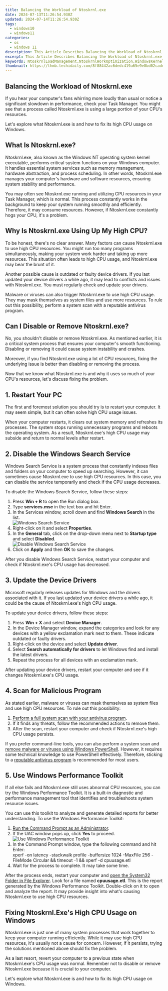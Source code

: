 ```yaml
---
title: Balancing the Workload of Ntoskrnl.exe
date: 2024-07-13T11:26:54.930Z
updated: 2024-07-14T11:26:54.930Z
tags:
  - windows10
  - windows11
categories:
  - os
  - windows 11
description: This Article Describes Balancing the Workload of Ntoskrnl.exe
excerpt: This Article Describes Balancing the Workload of Ntoskrnl.exe
keywords: NtoskrnlLoadManagement,NtoskrnlWorkOptimization,WindowsKernelProcessing,KernelTaskBalancing,SystemNtSysMaintenance,KernelHeapOperation,WindowsOSResourceAllocation
thumbnail: https://thmb.techidaily.com/8f88442ac6dedc419a65e9e8bd02cadcc874f8f080f0e1330c1b328f3cf15bd0.jpg
---
```


## Balancing the Workload of Ntoskrnl.exe

 If you hear your computer's fans whirring more loudly than usual or notice a significant slowdown in performance, check your Task Manager. You might see that a process called Ntoskrnl.exe is using a large portion of your CPU's resources.

 Let's explore what Ntoskrnl.exe is and how to fix its high CPU usage on Windows.

## What Is Ntoskrnl.exe?

 Ntoskrnl.exe, also known as the Windows NT operating system kernel executable, performs critical system functions on your Windows computer. It handles essential system services such as memory management, hardware abstraction, and process scheduling. In other words, Ntoskrnl.exe manages your computer's hardware and software resources, ensuring system stability and performance.

 You may often see Ntoskrnl.exe running and utilizing CPU resources in your Task Manager, which is normal. This process constantly works in the background to keep your system running smoothly and efficiently. Therefore, it may consume resources. However, if Ntoskrnl.exe constantly hogs your CPU, it's a problem.

## Why Is Ntoskrnl.exe Using Up My High CPU?

 To be honest, there's no clear answer. Many factors can cause Ntoskrnl.exe to use high CPU resources. You might run too many programs simultaneously, making your system work harder and taking up more resources. This situation often leads to high CPU usage, and Ntoskrnl.exe may bear the brunt of it.

 Another possible cause is outdated or faulty device drivers. If you last updated your device drivers a while ago, it may lead to conflicts and issues with Ntoskrnl.exe. You must regularly check and update your drivers.

 Malware or viruses can also trigger Ntoskrnl.exe to use high CPU usage. They may mask themselves as system files and use more resources. To rule out this possibility, perform a system scan with a reputable antivirus program.

## Can I Disable or Remove Ntoskrnl.exe?

 No, you shouldn't disable or remove Ntoskrnl.exe. As mentioned earlier, it is a critical system process that ensures your computer's smooth functioning. Disabling or removing it could cause system instability and crashes.

 Moreover, if you find Ntoskrnl.exe using a lot of CPU resources, fixing the underlying issue is better than disabling or removing the process.

 Now that we know what Ntoskrnl.exe is and why it uses so much of your CPU's resources, let's discuss fixing the problem.

## 1\. Restart Your PC

 The first and foremost solution you should try is to restart your computer. It may seem simple, but it can often solve high CPU usage issues.

 When your computer restarts, it clears out system memory and refreshes its processes. The system stops running unnecessary programs and reboots the operating system. As a result, Ntoskrnl.exe's high CPU usage may subside and return to normal levels after restart.

## 2\. Disable the Windows Search Service

 Windows Search Service is a system process that constantly indexes files and folders on your computer to speed up searching. However, it can sometimes cause Ntoskrnl.exe to use high CPU resources. In this case, you can disable the service temporarily and check if the CPU usage decreases.

 To disable the Windows Search Service, follow these steps:

1. Press **Win + R** to open the Run dialog box.
2. Type **services.msc** in the text box and hit Enter.
3. In the Services window, scroll down and find **Windows Search** in the list.  
![Windows Search Service](https://static1.makeuseofimages.com/wordpress/wp-content/uploads/2023/09/windows-search-service.jpg)
4. Right-click on it and select **Properties**.
5. In the **General** tab, click on the drop-down menu next to **Startup type** and select **Disabled**.  
![Disable Windows Search Service](https://static1.makeuseofimages.com/wordpress/wp-content/uploads/2023/09/disable-windows-search-service.jpg)
6. Click on **Apply** and then **OK** to save the changes.

 After you disable Windows Search Service, restart your computer and check if Ntoskrnl.exe's CPU usage has decreased.

## 3\. Update the Device Drivers

 Microsoft regularly releases updates for Windows and the drivers associated with it. If you last updated your device drivers a while ago, it could be the cause of Ntoskrnl.exe's high CPU usage.

 To update your device drivers, follow these steps:

1. Press **Win + X** and select **Device Manager**.
2. In the Device Manager window, expand the categories and look for any devices with a yellow exclamation mark next to them. These indicate outdated or faulty drivers.
3. Right-click on the device and select **Update driver**.
4. Select **Search automatically for drivers** to let Windows find and install the latest drivers.
5. Repeat the process for all devices with an exclamation mark.

 After updating your device drivers, restart your computer and see if it changes Ntoskrnl.exe's CPU usage.

## 4\. Scan for Malicious Program

 As stated earlier, malware or viruses can mask themselves as system files and use high CPU resources. To rule out this possibility:

1. [Perform a full system scan with your antivirus program](https://www.makeuseof.com/scan-for-viruses-without-buying-antivirus-software/).
2. If it finds any threats, follow the recommended actions to remove them.
3. After the scan, restart your computer and check if Ntoskrnl.exe's high CPU usage persists.

 If you prefer command-line tools, you can also perform a system scan and [remove malware or viruses using Windows PowerShell](https://www.makeuseof.com/how-to-use-powershell-to-scan-windows-10-for-malware/). However, it requires some technical knowledge to use PowerShell effectively. Therefore, sticking to a [reputable antivirus program](https://www.makeuseof.com/windows-11-antivirus-apps/) is recommended for most users.

## 5\. Use Windows Performance Toolkit

 If all else fails and Ntoskrnl.exe still uses abnormal CPU resources, you can try the Windows Performance Toolkit. It is a built-in diagnostic and performance management tool that identifies and troubleshoots system resource issues.

 You can use this toolkit to analyze and generate detailed reports for better understanding. To use the Windows Performance Toolkit:

1. [Run the Command Prompt as an Administrator](https://www.makeuseof.com/windows-run-command-prompt-admin/).
2. If the UAC window pops up, click **Yes** to proceed.  
![Use Windows Performance Toolkit](https://static1.makeuseofimages.com/wordpress/wp-content/uploads/2023/09/use-windows-performance-toolkit.jpg)
3. In the Command Prompt window, type the following command and hit Enter:  
xperf -on latency -stackwalk profile -buffersize 1024 -MaxFile 256 -FileMode Circular && timeout -1 && xperf -d cpuusage.etl
4. Wait for the process to complete. It may take some time.

 After the process ends, restart your computer and [open the System32 Folder in File Explorer](https://www.makeuseof.com/windows-11-open-system32/). Look for a file named **cpuusage.etl**. This is the report generated by the Windows Performance Toolkit. Double-click on it to open and analyze the report. It may provide insight into what's causing Ntoskrnl.exe to use high CPU resources.

## Fixing Ntoskrnl.Exe's High CPU Usage on Windows

 Ntoskrnl.exe is just one of many system processes that work together to keep your computer running efficiently. While it may use high CPU resources, it's usually not a cause for concern. However, if it persists, trying the solutions mentioned above should fix the problem.

 As a last resort, revert your computer to a previous state when Ntoskrnl.exe's CPU usage was normal. Remember not to disable or remove Ntoskrnl.exe because it is crucial to your computer.

 Let's explore what Ntoskrnl.exe is and how to fix its high CPU usage on Windows.



<ins class="adsbygoogle"
      style="display:block"
      data-ad-client="ca-pub-7571918770474297"
      data-ad-slot="8358498916"
      data-ad-format="auto"
      data-full-width-responsive="true"></ins>